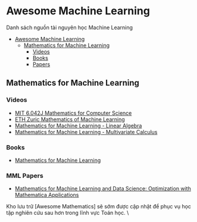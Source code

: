 # Awesome Machine Learning
Danh sách nguồn tài nguyên học Machine Learning

- [Awesome Machine Learning](#awesome-machine-learning)
  - [Mathematics for Machine Learning](#mathematics-for-machine-learning)
      - [Videos](#videos)
      - [Books](#books)
      - [Papers](#mml-papers)
        
## Mathematics for Machine Learning

### Videos
* [MIT 6.042J Mathematics for Computer Science](https://ocw.mit.edu/courses/6-042j-mathematics-for-computer-science-fall-2010/video_galleries/video-lectures/)
* [ETH Zuric Mathematics of Machine Learning](https://www.youtube.com/playlist?list=PLiud-28tsatL0MbfJFQQS7MYkrFrujCYp)
* [Mathematics for Machine Learning - Linear Algebra](https://www.youtube.com/playlist?list=PLiiljHvN6z1_o1ztXTKWPrShrMrBLo5P3)
* [Mathematics for Machine Learning - Multivariate Calculus](https://www.youtube.com/playlist?list=PLiiljHvN6z193BBzS0Ln8NnqQmzimTW23)
  
### Books
* [Mathematics for Machine Learning](https://mml-book.github.io/)

### MML Papers
* [Mathematics for Machine Learning and Data Science: Optimization with Mathematica Applications](https://arxiv.org/abs/2302.05964)

Kho lưu trữ [Awesome Mathematics] sẽ sớm được cập nhật để phục vụ học tập nghiên cứu sau hơn trong lĩnh vực Toán học. \

